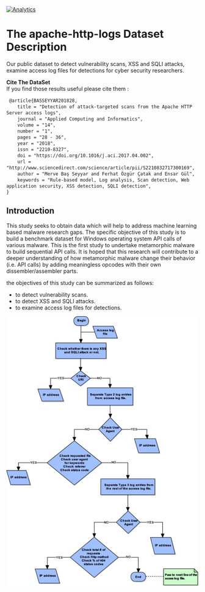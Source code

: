 [![Analytics](https://ga-beacon.appspot.com/UA-108796420-1/apache-http-logs)](https://github.com/igrigorik/ga-beacon)
# The apache-http-logs Dataset Description
Our public dataset to detect vulnerability scans, XSS and SQLI attacks, examine access log files for detections for cyber security researchers.

**Cite The DataSet**  
If you find those results useful please cite them :
     
     @article{BASSEYYAR201828,
        title = "Detection of attack-targeted scans from the Apache HTTP Server access logs",
        journal = "Applied Computing and Informatics",
        volume = "14",
        number = "1",
        pages = "28 - 36",
        year = "2018",
        issn = "2210-8327",
        doi = "https://doi.org/10.1016/j.aci.2017.04.002",
        url = "http://www.sciencedirect.com/science/article/pii/S2210832717300169",
        author = "Merve Baş Seyyar and Ferhat Özgür Çatak and Ensar Gül",
        keywords = "Rule-based model, Log analysis, Scan detection, Web application security, XSS detection, SQLI detection",
    }

## Introduction
This study seeks to obtain data which will help to address machine learning based malware research gaps. The specific objective of this study is to build a benchmark dataset for Windows operating system API calls of various malware. This is the first study to undertake metamorphic malware to build sequential API calls. It is hoped that this research will contribute to a deeper understanding of how metamorphic malware change their behavior (i.e. API calls) by adding meaningless opcodes with their own dissembler/assembler parts.

the objectives of this study can be summarized as follows:
* to detect vulnerability scans.
* to detect XSS and SQLI attacks.
* to examine access log files for detections.

![Screenshot](overall.png)
